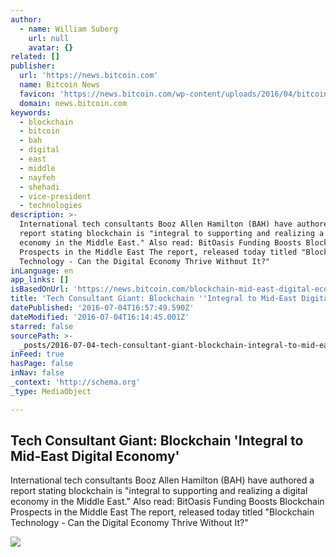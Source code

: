 ```yaml
---
author:
  - name: William Suberg
    url: null
    avatar: {}
related: []
publisher:
  url: 'https://news.bitcoin.com'
  name: Bitcoin News
  favicon: 'https://news.bitcoin.com/wp-content/uploads/2016/04/bitcoin_fav.png'
  domain: news.bitcoin.com
keywords:
  - blockchain
  - bitcoin
  - bah
  - digital
  - east
  - middle
  - nayfeh
  - shehadi
  - vice-president
  - technologies
description: >-
  International tech consultants Booz Allen Hamilton (BAH) have authored a
  report stating blockchain is "integral to supporting and realizing a digital
  economy in the Middle East." Also read: BitOasis Funding Boosts Blockchain
  Prospects in the Middle East The report, released today titled "Blockchain
  Technology - Can the Digital Economy Thrive Without It?"
inLanguage: en
app_links: []
isBasedOnUrl: 'https://news.bitcoin.com/blockchain-mid-east-digital-economy/'
title: 'Tech Consultant Giant: Blockchain ''Integral to Mid-East Digital Economy'''
datePublished: '2016-07-04T16:57:49.590Z'
dateModified: '2016-07-04T16:14:45.001Z'
starred: false
sourcePath: >-
  _posts/2016-07-04-tech-consultant-giant-blockchain-integral-to-mid-east-digi.md
inFeed: true
hasPage: false
inNav: false
_context: 'http://schema.org'
_type: MediaObject

---
```

<article style=""><h1>Tech Consultant Giant: Blockchain 'Integral to Mid-East Digital Economy'</h1><p>International tech consultants Booz Allen Hamilton (BAH) have authored a report stating blockchain is "integral to supporting and realizing a digital economy in the Middle East." Also read: BitOasis Funding Boosts Blockchain Prospects in the Middle East The report, released today titled "Blockchain Technology - Can the Digital Economy Thrive Without It?"</p><img src="https://news.bitcoin.com/wp-content/uploads/2016/07/booz-allen-hamilton-feature-hero.jpg" /></article>
